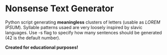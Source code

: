 # Nonsense Text Generator

Python script generating **meaningless** clusters of letters (usable as *LOREM IPSUM*). Syllable patterns usaed are very loosely inspired by slavic languages. Use -s flag to specify how many sentences should be generated (42 is the default number).

**Created for educational purposes!**

